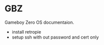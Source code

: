 # GBZ
Gameboy Zero OS documentaion.

* install retropie
* setup ssh with out password and cert only

